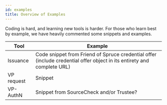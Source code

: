 ```yaml
---
id: examples
title: Overview of Examples
---
```


Coding is hard, and learning new tools is harder.  For those who learn best by example, we have heavily commented some snippets and examples.

|Tool|Example|
|---|---|
|Issuance|Code snippet from Friend of Spruce credential offer (include credential offer object in its entirety and complete URL)|
|VP request|Snippet|
|VP-AuthN|Snippet from SourceCheck and/or Trustee?|

